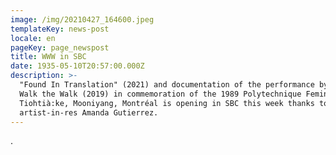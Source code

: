 ```yaml
---
image: /img/20210427_164600.jpeg
templateKey: news-post
locale: en
pageKey: page_newspost
title: WWW in SBC
date: 1935-05-10T20:57:00.000Z
description: >-
  "Found In Translation" (2021) and documentation of the performance by Womxn
  Walk the Walk (2019) in commemoration of the 1989 Polytechnique Feminicide in
  Tiohtià:ke, Mooniyang, Montréal is opening in SBC this week thanks to
  artist-in-res Amanda Gutierrez.
---
```

.
